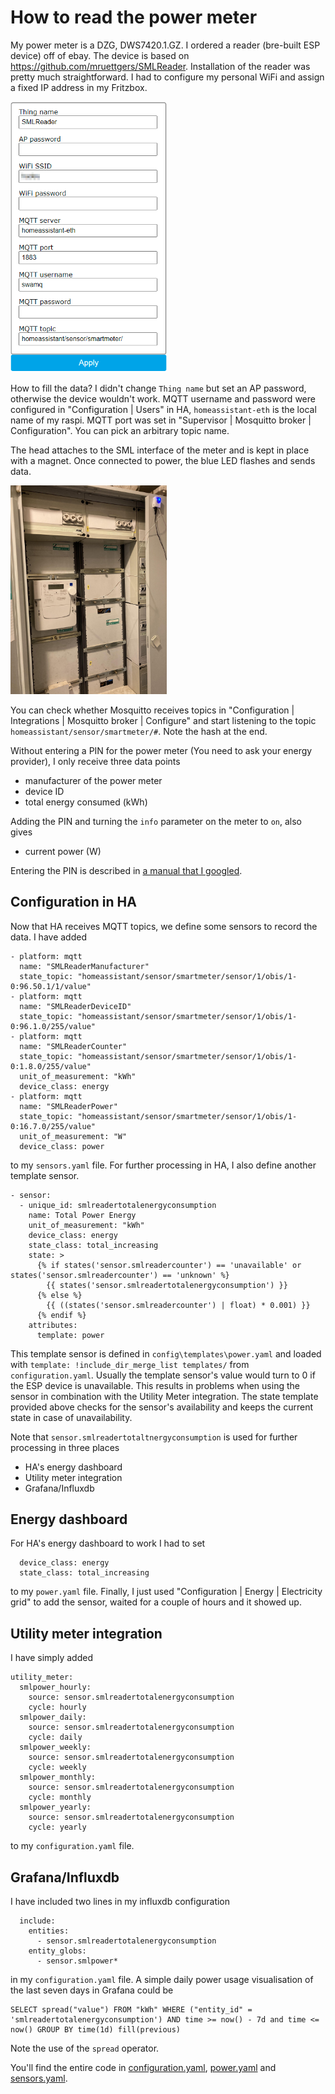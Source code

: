 # How to read the power meter
My power meter is a DZG, DWS7420.1.GZ. I ordered a reader (bre-built ESP device) off of ebay.
The device is based on https://github.com/mruettgers/SMLReader. Installation of the reader was 
pretty much straightforward. I had to configure my personal WiFi and assign a fixed IP address 
in my Fritzbox.

<img src="./image/smlpower.png" width="250">

How to fill the data? I didn't change `Thing name` but set an AP password, otherwise the device wouldn't work.
MQTT username and password were configured in "Configuration | Users" in HA, `homeassistant-eth` is the local name of my raspi.
MQTT port was set in "Supervisor | Mosquitto broker | Configuration". You can pick an arbitrary topic name.

The head attaches to the SML interface of the meter and is kept in place with a magnet. Once connected to power, the
blue LED flashes and sends data. 

<img src="./image/smlpower2.jpg" width="250">

You can check whether Mosquitto receives topics in "Configuration | Integrations | Mosquitto broker | Configure" and start 
listening to the topic `homeassistant/sensor/smartmeter/#`. Note the hash at the end.

Without entering a PIN for the power meter (You need to ask your energy provider), I only receive three data points
* manufacturer of the power meter
* device ID
* total energy consumed (kWh)

Adding the PIN and turning the `info` parameter on the meter to `on`, also gives
* current power (W)

Entering the PIN is described in [a manual that I googled](https://evf.de/dateien/downloads/bedienungsanleitung-dzg-dvs7420.pdf).

## Configuration in HA

Now that HA receives MQTT topics, we define some sensors to record the data. I have added 
```
- platform: mqtt
  name: "SMLReaderManufacturer"
  state_topic: "homeassistant/sensor/smartmeter/sensor/1/obis/1-0:96.50.1/1/value"
- platform: mqtt
  name: "SMLReaderDeviceID"
  state_topic: "homeassistant/sensor/smartmeter/sensor/1/obis/1-0:96.1.0/255/value"
- platform: mqtt
  name: "SMLReaderCounter"
  state_topic: "homeassistant/sensor/smartmeter/sensor/1/obis/1-0:1.8.0/255/value"
  unit_of_measurement: "kWh"
  device_class: energy
- platform: mqtt
  name: "SMLReaderPower"
  state_topic: "homeassistant/sensor/smartmeter/sensor/1/obis/1-0:16.7.0/255/value"
  unit_of_measurement: "W"
  device_class: power
```
to my `sensors.yaml` file. For further processing in HA, I also define another template sensor.
```
- sensor:
  - unique_id: smlreadertotalenergyconsumption
    name: Total Power Energy
    unit_of_measurement: "kWh"
    device_class: energy
    state_class: total_increasing
    state: >
      {% if states('sensor.smlreadercounter') == 'unavailable' or states('sensor.smlreadercounter') == 'unknown' %}
        {{ states('sensor.smlreadertotalenergyconsumption') }}
      {% else %}
        {{ ((states('sensor.smlreadercounter') | float) * 0.001) }}
      {% endif %}
    attributes:
      template: power
```
This template sensor is defined in `config\templates\power.yaml` and loaded with `template: !include_dir_merge_list templates/` from `configuration.yaml`.
Usually the template sensor's value would turn to 0 if the ESP device is unavailable. This results in problems 
when using the sensor in combination with the Utility Meter integration. The state template provided above checks 
for the sensor's availability and keeps the current state in case of unavailability.

Note that `sensor.smlreadertotaltnergyconsumption` is used for further processing 
in three places
* HA's energy dashboard
* Utility meter integration
* Grafana/Influxdb

## Energy dashboard
For HA's energy dashboard to work I had to set
```
  device_class: energy
  state_class: total_increasing
```
to my `power.yaml` file. Finally, I just used "Configuration | Energy | Electricity grid" to add the sensor, waited for a couple of hours and it showed up.
## Utility meter integration
I have simply added 
```
utility_meter:
  smlpower_hourly:
    source: sensor.smlreadertotalenergyconsumption
    cycle: hourly
  smlpower_daily:
    source: sensor.smlreadertotalenergyconsumption
    cycle: daily
  smlpower_weekly:
    source: sensor.smlreadertotalenergyconsumption
    cycle: weekly
  smlpower_monthly:
    source: sensor.smlreadertotalenergyconsumption
    cycle: monthly
  smlpower_yearly:
    source: sensor.smlreadertotalenergyconsumption
    cycle: yearly
```
to my `configuration.yaml` file.
## Grafana/Influxdb
I have included two lines in my influxdb configuration
```
  include:
    entities:
      - sensor.smlreadertotalenergyconsumption
    entity_globs:
      - sensor.smlpower*
```
in my `configuration.yaml` file. A simple daily power usage visualisation of the last seven days in Grafana could be 
```
SELECT spread("value") FROM "kWh" WHERE ("entity_id" = 'smlreadertotalenergyconsumption') AND time >= now() - 7d and time <= now() GROUP BY time(1d) fill(previous)
```
Note the use of the `spread` operator.

You'll find the entire code in [configuration.yaml](./configuration.yaml), [power.yaml](./templates/power.yaml) and [sensors.yaml](./sensors.yaml).